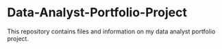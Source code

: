 # Data-Analyst-Portfolio-Project
This repository contains files and information on my data analyst portfolio project.
